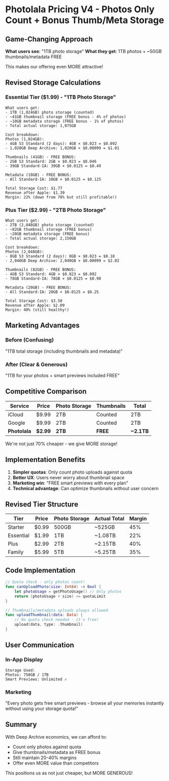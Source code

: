 # Photolala Pricing V4 - Photos Only Count + Bonus Thumb/Meta Storage

## Game-Changing Approach

**What users see**: "1TB photo storage"
**What they get**: 1TB photos + ~50GB thumbnails/metadata FREE

This makes our offering even MORE attractive!

## Revised Storage Calculations

### Essential Tier ($1.99) - "1TB Photo Storage"
```
What users get:
- 1TB (1,024GB) photo storage (counted)
- ~41GB thumbnail storage (FREE bonus - 4% of photos)
- ~10GB metadata storage (FREE bonus - 1% of photos)
- Total actual storage: 1,075GB

Cost breakdown:
Photos (1,024GB):
- 4GB S3 Standard (2 days): 4GB × $0.023 = $0.092
- 1,020GB Deep Archive: 1,020GB × $0.00099 = $1.01

Thumbnails (41GB) - FREE BONUS:
- 2GB S3 Standard: 2GB × $0.023 = $0.046
- 39GB Standard-IA: 39GB × $0.0125 = $0.49

Metadata (10GB) - FREE BONUS:
- All Standard-IA: 10GB × $0.0125 = $0.125

Total Storage Cost: $1.77
Revenue after Apple: $1.39
Margin: 22% (down from 70% but still profitable!)
```

### Plus Tier ($2.99) - "2TB Photo Storage"
```
What users get:
- 2TB (2,048GB) photo storage (counted)
- ~82GB thumbnail storage (FREE bonus)
- ~20GB metadata storage (FREE bonus)
- Total actual storage: 2,150GB

Cost breakdown:
Photos (2,048GB):
- 8GB S3 Standard (2 days): 8GB × $0.023 = $0.18
- 2,040GB Deep Archive: 2,040GB × $0.00099 = $2.02

Thumbnails (82GB) - FREE BONUS:
- 4GB S3 Standard: 4GB × $0.023 = $0.092
- 78GB Standard-IA: 78GB × $0.0125 = $0.98

Metadata (20GB) - FREE BONUS:
- All Standard-IA: 20GB × $0.0125 = $0.25

Total Storage Cost: $3.50
Revenue after Apple: $2.09
Margin: 40% (still healthy!)
```

## Marketing Advantages

### Before (Confusing)
"1TB total storage (including thumbnails and metadata)"

### After (Clear & Generous)
"1TB for your photos + smart previews included FREE"

## Competitive Comparison

| Service | Price | Photo Storage | Thumbnails | Total |
|---------|-------|---------------|------------|-------|
| iCloud | $9.99 | 2TB | Counted | 2TB |
| Google | $9.99 | 2TB | Counted | 2TB |
| **Photolala** | **$2.99** | **2TB** | **FREE** | **~2.1TB** |

We're not just 70% cheaper - we give MORE storage!

## Implementation Benefits

1. **Simpler quotas**: Only count photo uploads against quota
2. **Better UX**: Users never worry about thumbnail space
3. **Marketing win**: "FREE smart previews with every plan"
4. **Technical advantage**: Can optimize thumbnails without user concern

## Revised Tier Structure

| Tier | Price | Photo Storage | Actual Total | Margin |
|------|-------|---------------|--------------|--------|
| Starter | $0.99 | 500GB | ~525GB | 45% |
| Essential | $1.99 | 1TB | ~1.08TB | 22% |
| Plus | $2.99 | 2TB | ~2.15TB | 40% |
| Family | $5.99 | 5TB | ~5.25TB | 35% |

## Code Implementation

```swift
// Quota check - only photos count!
func canUploadPhoto(size: Int64) -> Bool {
    let photoUsage = getPhotoUsage() // Only photos
    return (photoUsage + size) <= quotaLimit
}

// Thumbnails/metadata uploads always allowed
func uploadThumbnail(data: Data) {
    // No quota check needed - it's free!
    upload(data, type: .thumbnail)
}
```

## User Communication

### In-App Display
```
Storage Used: 
Photos: 750GB / 1TB
Smart Previews: Unlimited ✓
```

### Marketing
"Every photo gets free smart previews - browse all your memories instantly without using your storage quota!"

## Summary

With Deep Archive economics, we can afford to:
- Count only photos against quota
- Give thumbnails/metadata as FREE bonus
- Still maintain 20-40% margins
- Offer even MORE value than competitors

This positions us as not just cheaper, but MORE GENEROUS!